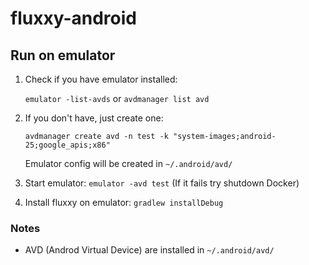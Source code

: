 # fluxxy-android

## Run on emulator
1. Check if you have emulator installed:

    `emulator -list-avds` or `avdmanager list avd`

2. If you don't have, just create one:

    `avdmanager create avd -n test -k "system-images;android-25;google_apis;x86"`
    
    Emulator config will be created in `~/.android/avd/`
    
3. Start emulator: `emulator -avd test` (If it fails try shutdown Docker)
4. Install fluxxy on emulator: `gradlew installDebug`


### Notes
* AVD (Androd Virtual Device) are installed in `~/.android/avd/`